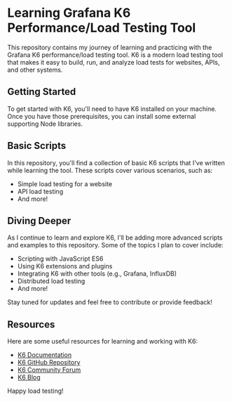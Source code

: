 # Learning Grafana K6 Performance/Load Testing Tool

This repository contains my journey of learning and practicing with the Grafana
K6 performance/load testing tool. K6 is a modern load testing tool that makes it
easy to build, run, and analyze load tests for websites, APIs, and other
systems.

## Getting Started

To get started with K6, you'll need to have K6 installed on your machine. Once you have those prerequisites, you can install
some external supporting Node libraries.

## Basic Scripts

In this repository, you'll find a collection of basic K6 scripts that I've
written while learning the tool. These scripts cover various scenarios, such as:

- Simple load testing for a website
- API load testing
- And more!

## Diving Deeper

As I continue to learn and explore K6, I'll be adding more advanced scripts and
examples to this repository. Some of the topics I plan to cover include:

- Scripting with JavaScript ES6
- Using K6 extensions and plugins
- Integrating K6 with other tools (e.g., Grafana, InfluxDB)
- Distributed load testing
- And more!

Stay tuned for updates and feel free to contribute or provide feedback!

## Resources

Here are some useful resources for learning and working with K6:

- [K6 Documentation](https://k6.io/docs/)
- [K6 GitHub Repository](https://github.com/grafana/k6)
- [K6 Community Forum](https://community.k6.io/)
- [K6 Blog](https://k6.io/blog/)

Happy load testing!
